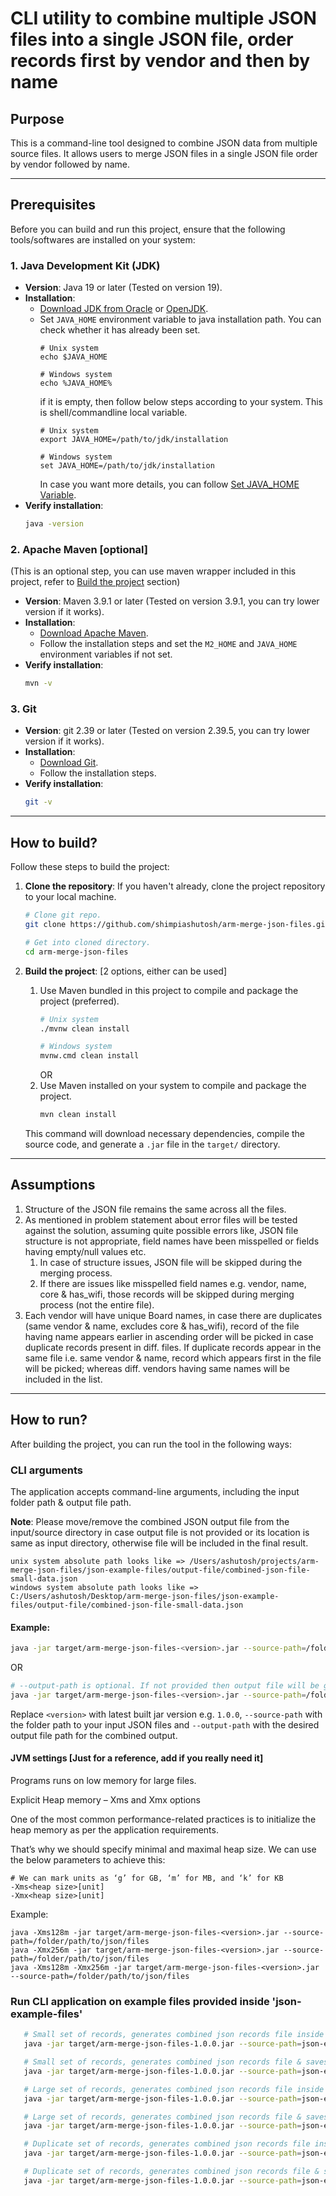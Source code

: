 # CLI utility to combine multiple JSON files into a single JSON file, order records first by vendor and then by name

## Purpose
This is a command-line tool designed to combine JSON data from multiple source files. It allows users to merge JSON files in a single JSON file order by vendor followed by name.

---

## Prerequisites

Before you can build and run this project, ensure that the following tools/softwares are installed on your system:

### 1. **Java Development Kit (JDK)**
- **Version**: Java 19 or later (Tested on version 19).
- **Installation**:
    - [Download JDK from Oracle](https://www.oracle.com/java/technologies/javase-downloads.html) or [OpenJDK](https://openjdk.java.net/).
    - Set `JAVA_HOME` environment variable to java installation path. You can check whether it has already been set. 
      ```
      # Unix system
      echo $JAVA_HOME
      
      # Windows system
      echo %JAVA_HOME%
      ```
      if it is empty, then follow below steps according to your system. This is shell/commandline local variable.
      ```
      # Unix system
      export JAVA_HOME=/path/to/jdk/installation
      
      # Windows system
      set JAVA_HOME=/path/to/jdk/installation
      ```
      In case you want more details, you can follow [Set JAVA_HOME Variable](https://www.baeldung.com/java-home-on-windows-mac-os-x-linux).
- **Verify installation**:
  ```bash
  java -version
  ```

### 2. **Apache Maven** [optional]
(This is an optional step, you can use maven wrapper included in this project, refer to [Build the project](#how-to-build) section)
- **Version**: Maven 3.9.1 or later (Tested on version 3.9.1, you can try lower version if it works).
- **Installation**:
    - [Download Apache Maven](https://maven.apache.org/download.cgi).
    - Follow the installation steps and set the `M2_HOME` and `JAVA_HOME` environment variables if not set.
- **Verify installation**:
  ```bash
  mvn -v
  ```

### 3. **Git**
- **Version**: git 2.39 or later (Tested on version 2.39.5, you can try lower version if it works).
- **Installation**:
    - [Download Git](https://git-scm.com/downloads).
    - Follow the installation steps.
- **Verify installation**:
  ```bash
  git -v
  ```
---

## How to build?

Follow these steps to build the project:

1. **Clone the repository**:
   If you haven't already, clone the project repository to your local machine.
   ```bash
   # Clone git repo.
   git clone https://github.com/shimpiashutosh/arm-merge-json-files.git
   
   # Get into cloned directory.
   cd arm-merge-json-files
   ```

2. **Build the project**: [2 options, either can be used]
   1. Use Maven bundled in this project to compile and package the project (preferred).
      ```bash
      # Unix system
      ./mvnw clean install
      
      # Windows system
      mvnw.cmd clean install
      ``` 
      OR
   2. Use Maven installed on your system to compile and package the project. 
      ```bash
      mvn clean install
      ```
   This command will download necessary dependencies, compile the source code, and generate a `.jar` file in the `target/` directory.

---

## Assumptions
1. Structure of the JSON file remains the same across all the files.
2. As mentioned in problem statement about error files will be tested against the solution, assuming quite
   possible errors like, JSON file structure is not appropriate, field names have been misspelled or fields having empty/null values etc.
    1. In case of structure issues, JSON file will be skipped during the merging process.
    2. If there are issues like misspelled field names e.g. vendor, name, core & has_wifi, those records will be skipped during merging process (not the entire file).
3. Each vendor will have unique Board names, in case there are duplicates (same vendor & name, excludes core & has_wifi), record of the file having name appears earlier in ascending order will be picked in case duplicate records
present in diff. files. If duplicate records appear in the same file i.e. same vendor & name, record which appears first in the file will be picked; whereas diff. vendors having same names will be included in the list.

---

## How to run?

After building the project, you can run the tool in the following ways:

### **CLI arguments**

The application accepts command-line arguments, including the input folder path & output file path.

**Note**: Please move/remove the combined JSON output file from the input/source directory in case output file is not provided or its location is same as input directory, otherwise file will be included in the final result.

```
unix system absolute path looks like => /Users/ashutosh/projects/arm-merge-json-files/json-example-files/output-file/combined-json-file-small-data.json
windows system absolute path looks like => C:/Users/ashutosh/Desktop/arm-merge-json-files/json-example-files/output-file/combined-json-file-small-data.json
```

#### Example:
   ```bash
   java -jar target/arm-merge-json-files-<version>.jar --source-path=/folder/path/to/json/files --output-path=/path/to/output.json
   ```
   OR
   ```bash
   # --output-path is optional. If not provided then output file will be generated inside source-path with prefix 'combined-json-file-' followed by random UUID.
   java -jar target/arm-merge-json-files-<version>.jar --source-path=/folder/path/to/json/files
   ```

Replace `<version>` with latest built jar version e.g. `1.0.0`, `--source-path` with the folder path to your input JSON files and `--output-path` with the desired output file path for the combined output.

#### JVM settings [Just for a reference, add if you really need it]
Programs runs on low memory for large files.

Explicit Heap memory – Xms and Xmx options

One of the most common performance-related practices is to initialize the heap memory as per the application requirements.

That’s why we should specify minimal and maximal heap size. We can use the below parameters to achieve this:

```
# We can mark units as ‘g’ for GB, ‘m’ for MB, and ‘k’ for KB
-Xms<heap size>[unit] 
-Xmx<heap size>[unit]
```

Example:
```
java -Xms128m -jar target/arm-merge-json-files-<version>.jar --source-path=/folder/path/to/json/files
java -Xmx256m -jar target/arm-merge-json-files-<version>.jar --source-path=/folder/path/to/json/files
java -Xms128m -Xmx256m -jar target/arm-merge-json-files-<version>.jar --source-path=/folder/path/to/json/files
```

### **Run CLI application on example files provided inside 'json-example-files'**
```bash
   # Small set of records, generates combined json records file inside source directory
   java -jar target/arm-merge-json-files-1.0.0.jar --source-path=json-example-files/input-files/small
   ```
```bash
   # Small set of records, generates combined json records file & saves to desired output file
   java -jar target/arm-merge-json-files-1.0.0.jar --source-path=json-example-files/input-files/small --output-file-path=json-example-files/output-file/combined-json-file-small-data.json
   ```
```bash
   # Large set of records, generates combined json records file inside source directory
   java -jar target/arm-merge-json-files-1.0.0.jar --source-path=json-example-files/input-files/large
   ```
```bash
   # Large set of records, generates combined json records file & saves to desired output file
   java -jar target/arm-merge-json-files-1.0.0.jar --source-path=json-example-files/input-files/large --output-file-path=json-example-files/output-file/combined-json-file-large-data.json
   ```
```bash
   # Duplicate set of records, generates combined json records file inside source directory
   java -jar target/arm-merge-json-files-1.0.0.jar --source-path=json-example-files/input-files/duplicates
   ```
```bash
   # Duplicate set of records, generates combined json records file & saves to desired output file
   java -jar target/arm-merge-json-files-1.0.0.jar --source-path=json-example-files/input-files/duplicates --output-file-path=json-example-files/output-file/combined-json-file-skipped-duplicate-records.json
   ```
